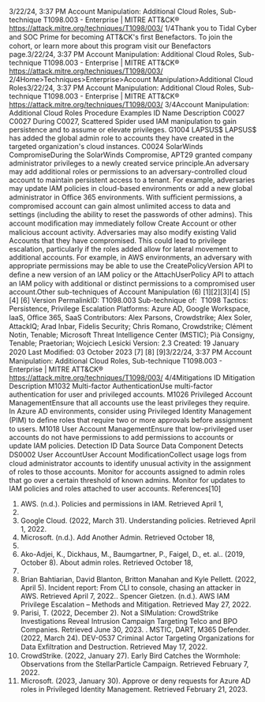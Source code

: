 3/22/24, 3:37 PM Account Manipulation: Additional Cloud Roles, Sub-technique T1098.003 - Enterprise | MITRE ATT&CK®
https://attack.mitre.org/techniques/T1098/003/ 1/4Thank you to Tidal Cyber and SOC Prime for becoming ATT&CK's ﬁrst Benefactors. To join the cohort, or learn more about this program visit our
Benefactors page.3/22/24, 3:37 PM Account Manipulation: Additional Cloud Roles, Sub-technique T1098.003 - Enterprise | MITRE ATT&CK®
https://attack.mitre.org/techniques/T1098/003/ 2/4Home>Techniques>Enterprise>Account Manipulation>Additional Cloud Roles3/22/24, 3:37 PM Account Manipulation: Additional Cloud Roles, Sub-technique T1098.003 - Enterprise | MITRE ATT&CK®
https://attack.mitre.org/techniques/T1098/003/ 3/4Account Manipulation: Additional Cloud Roles
Procedure Examples
ID Name Description
C0027 C0027 During C0027, Scattered Spider used IAM manipulation to gain persistence and to assume or elevate
privileges.
G1004 LAPSUS$ LAPSUS$ has added the global admin role to accounts they have created in the targeted
organization's cloud instances.
C0024 SolarWinds
CompromiseDuring the SolarWinds Compromise, APT29 granted company administrator privileges to a newly
created service principle.An adversary may add additional roles or permissions to an adversary-controlled cloud account to maintain persistent access to a tenant.
For example, adversaries may update IAM policies in cloud-based environments or add a new global administrator in Oﬃce 365
environments. With suﬃcient permissions, a compromised account can gain almost unlimited access to data and settings (including
the ability to reset the passwords of other admins).
This account modiﬁcation may immediately follow Create Account or other malicious account activity. Adversaries may also modify existing
Valid Accounts that they have compromised. This could lead to privilege escalation, particularly if the roles added allow for lateral
movement to additional accounts.
For example, in AWS environments, an adversary with appropriate permissions may be able to use the CreatePolicyVersion API to deﬁne
a new version of an IAM policy or the AttachUserPolicy API to attach an IAM policy with additional or distinct permissions to a
compromised user account.Other sub-techniques of Account Manipulation (6)
[1][2][3][4]
[5][4]
[6]
Version PermalinkID: T1098.003
Sub-technique of:  T1098
 
Tactics: Persistence, Privilege Escalation
 
Platforms: Azure AD, Google Workspace, IaaS, Oﬃce 365, SaaS
Contributors: Alex Parsons, Crowdstrike; Alex Soler, AttackIQ; Arad Inbar, Fidelis Security; Chris Romano, Crowdstrike; Clément Notin,
Tenable; Microsoft Threat Intelligence Center (MSTIC); Pià Consigny, Tenable; Praetorian; Wojciech Lesicki
Version: 2.3
Created: 19 January 2020
Last Modiﬁed: 03 October 2023
[7]
[8]
[9]3/22/24, 3:37 PM Account Manipulation: Additional Cloud Roles, Sub-technique T1098.003 - Enterprise | MITRE ATT&CK®
https://attack.mitre.org/techniques/T1098/003/ 4/4Mitigations
ID Mitigation Description
M1032 Multi-factor
AuthenticationUse multi-factor authentication for user and privileged accounts.
M1026 Privileged Account
ManagementEnsure that all accounts use the least privileges they require. In Azure AD environments, consider
using Privileged Identity Management (PIM) to deﬁne roles that require two or more approvals
before assignment to users.
M1018 User Account
ManagementEnsure that low-privileged user accounts do not have permissions to add permissions to accounts or
update IAM policies.
Detection
ID Data Source Data Component Detects
DS0002 User AccountUser Account
ModiﬁcationCollect usage logs from cloud administrator accounts to identify unusual activity in the
assignment of roles to those accounts. Monitor for accounts assigned to admin roles
that go over a certain threshold of known admins. Monitor for updates to IAM policies
and roles attached to user accounts.
References[10]
1. AWS. (n.d.). Policies and permissions in IAM. Retrieved April 1,
2022.
2. Google Cloud. (2022, March 31). Understanding policies.
Retrieved April 1, 2022.
3. Microsoft. (n.d.). Add Another Admin. Retrieved October 18,
2019.
4. Ako-Adjei, K., Dickhaus, M., Baumgartner, P., Faigel, D., et. al..
(2019, October 8). About admin roles. Retrieved October 18,
2019.
5. Brian Bahtiarian, David Blanton, Britton Manahan and Kyle
Pellett. (2022, April 5). Incident report: From CLI to console,
chasing an attacker in AWS. Retrieved April 7, 2022. . Spencer Gietzen. (n.d.). AWS IAM Privilege Escalation –
Methods and Mitigation. Retrieved May 27, 2022.
7. Parisi, T. (2022, December 2). Not a SIMulation: CrowdStrike
Investigations Reveal Intrusion Campaign Targeting Telco and
BPO Companies. Retrieved June 30, 2023.
 . MSTIC, DART, M365 Defender. (2022, March 24). DEV-0537
Criminal Actor Targeting Organizations for Data Exﬁltration
and Destruction. Retrieved May 17, 2022.
9. CrowdStrike. (2022, January 27). Early Bird Catches the
Wormhole: Observations from the StellarParticle Campaign.
Retrieved February 7, 2022.
10. Microsoft. (2023, January 30). Approve or deny requests for
Azure AD roles in Privileged Identity Management. Retrieved
February 21, 2023.
